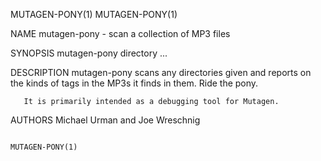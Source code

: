 MUTAGEN-PONY(1)                                                                                                                    MUTAGEN-PONY(1)

NAME
       mutagen-pony - scan a collection of MP3 files

SYNOPSIS
       mutagen-pony directory ...

DESCRIPTION
       mutagen-pony scans any directories given and reports on the kinds of tags in the MP3s it finds in them. Ride the pony.

       It is primarily intended as a debugging tool for Mutagen.

AUTHORS
       Michael Urman and Joe Wreschnig

                                                                                                                                   MUTAGEN-PONY(1)
